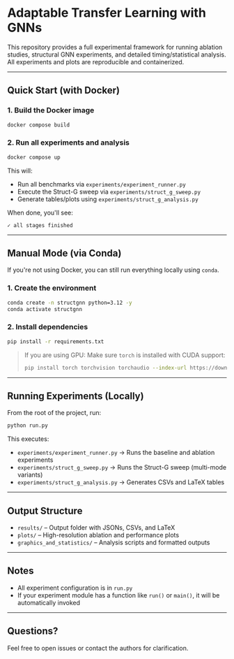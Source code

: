 
# Adaptable Transfer Learning with GNNs

This repository provides a full experimental framework for running ablation studies, structural GNN experiments, and detailed timing/statistical analysis. All experiments and plots are reproducible and containerized.

---

## Quick Start (with Docker)

### 1. Build the Docker image

```bash
docker compose build
````

### 2. Run all experiments and analysis

```bash
docker compose up
```

This will:

* Run all benchmarks via `experiments/experiment_runner.py`
* Execute the Struct-G sweep via `experiments/struct_g_sweep.py`
* Generate tables/plots using `experiments/struct_g_analysis.py`

When done, you'll see:

```
✓ all stages finished
```

---

## Manual Mode (via Conda)

If you're not using Docker, you can still run everything locally using `conda`.

### 1. Create the environment

```bash
conda create -n structgnn python=3.12 -y
conda activate structgnn
```

### 2. Install dependencies

```bash
pip install -r requirements.txt
```

> If you are using GPU: Make sure `torch` is installed with CUDA support:
>
> ```bash
> pip install torch torchvision torchaudio --index-url https://download.pytorch.org/whl/cu118
> ```

---

## Running Experiments (Locally)

From the root of the project, run:

```bash
python run.py
```

This executes:

* `experiments/experiment_runner.py` → Runs the baseline and ablation experiments
* `experiments/struct_g_sweep.py` → Runs the Struct-G sweep (multi-mode variants)
* `experiments/struct_g_analysis.py` → Generates CSVs and LaTeX tables

---

## Output Structure

* `results/` – Output folder with JSONs, CSVs, and LaTeX
* `plots/` – High-resolution ablation and performance plots
* `graphics_and_statistics/` – Analysis scripts and formatted outputs

---

## Notes

* All experiment configuration is in `run.py`
* If your experiment module has a function like `run()` or `main()`, it will be automatically invoked

---

## Questions?

Feel free to open issues or contact the authors for clarification.

